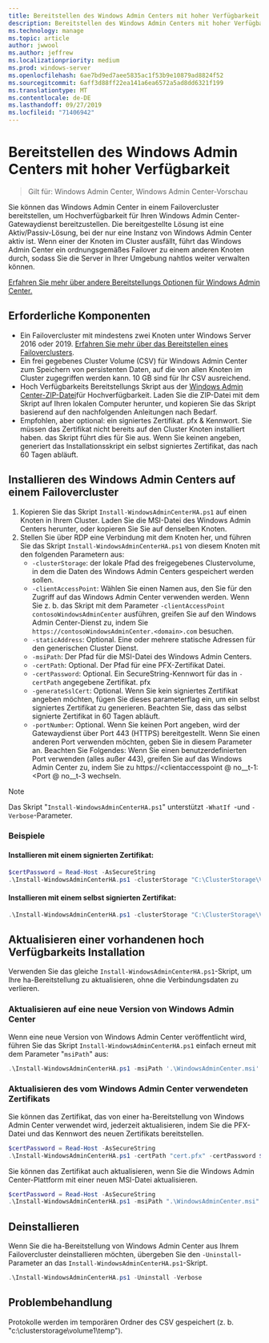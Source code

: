 ```yaml
---
title: Bereitstellen des Windows Admin Centers mit hoher Verfügbarkeit
description: Bereitstellen des Windows Admin Centers mit hoher Verfügbarkeit (Project Honolulu)
ms.technology: manage
ms.topic: article
author: jwwool
ms.author: jeffrew
ms.localizationpriority: medium
ms.prod: windows-server
ms.openlocfilehash: 6ae7bd9ed7aee5835ac1f53b9e10879ad8824f52
ms.sourcegitcommit: 6aff3d88ff22ea141a6ea6572a5ad8dd6321f199
ms.translationtype: MT
ms.contentlocale: de-DE
ms.lasthandoff: 09/27/2019
ms.locfileid: "71406942"
---
```

# <a name="deploy-windows-admin-center-with-high-availability"></a>Bereitstellen des Windows Admin Centers mit hoher Verfügbarkeit

>Gilt für: Windows Admin Center, Windows Admin Center-Vorschau

Sie können das Windows Admin Center in einem Failovercluster bereitstellen, um Hochverfügbarkeit für Ihren Windows Admin Center-Gatewaydienst bereitzustellen. Die bereitgestellte Lösung ist eine Aktiv/Passiv-Lösung, bei der nur eine Instanz von Windows Admin Center aktiv ist. Wenn einer der Knoten im Cluster ausfällt, führt das Windows Admin Center ein ordnungsgemäßes Failover zu einem anderen Knoten durch, sodass Sie die Server in Ihrer Umgebung nahtlos weiter verwalten können. 

[Erfahren Sie mehr über andere Bereitstellungs Optionen für Windows Admin Center.](../plan/installation-options.md)

## <a name="prerequisites"></a>Erforderliche Komponenten

- Ein Failovercluster mit mindestens zwei Knoten unter Windows Server 2016 oder 2019. [Erfahren Sie mehr über das Bereitstellen eines Failoverclusters](../../../failover-clustering/failover-clustering-overview.md).
- Ein frei gegebenes Cluster Volume (CSV) für Windows Admin Center zum Speichern von persistenten Daten, auf die von allen Knoten im Cluster zugegriffen werden kann. 10 GB sind für Ihr CSV ausreichend.
- Hoch Verfügbarkeits Bereitstellungs Skript aus der [Windows Admin Center-ZIP-Datei](https://aka.ms/WACHAScript)für Hochverfügbarkeit. Laden Sie die ZIP-Datei mit dem Skript auf Ihren lokalen Computer herunter, und kopieren Sie das Skript basierend auf den nachfolgenden Anleitungen nach Bedarf.
- Empfohlen, aber optional: ein signiertes Zertifikat. pfx & Kennwort. Sie müssen das Zertifikat nicht bereits auf den Cluster Knoten installiert haben. das Skript führt dies für Sie aus. Wenn Sie keinen angeben, generiert das Installationsskript ein selbst signiertes Zertifikat, das nach 60 Tagen abläuft.

## <a name="install-windows-admin-center-on-a-failover-cluster"></a>Installieren des Windows Admin Centers auf einem Failovercluster

1. Kopieren Sie das Skript ```Install-WindowsAdminCenterHA.ps1``` auf einen Knoten in Ihrem Cluster. Laden Sie die MSI-Datei des Windows Admin Centers herunter, oder kopieren Sie Sie auf denselben Knoten.
2. Stellen Sie über RDP eine Verbindung mit dem Knoten her, und führen Sie das Skript ```Install-WindowsAdminCenterHA.ps1``` von diesem Knoten mit den folgenden Parametern aus:
    - `-clusterStorage`: der lokale Pfad des freigegebenes Clustervolume, in dem die Daten des Windows Admin Centers gespeichert werden sollen.
    - `-clientAccessPoint`: Wählen Sie einen Namen aus, den Sie für den Zugriff auf das Windows Admin Center verwenden werden. Wenn Sie z. b. das Skript mit dem Parameter `-clientAccessPoint contosoWindowsAdminCenter` ausführen, greifen Sie auf den Windows Admin Center-Dienst zu, indem Sie `https://contosoWindowsAdminCenter.<domain>.com` besuchen.
    - `-staticAddress`: Optional. Eine oder mehrere statische Adressen für den generischen Cluster Dienst. 
    - `-msiPath`: Der Pfad für die MSI-Datei des Windows Admin Centers.
    - `-certPath`: Optional. Der Pfad für eine PFX-Zertifikat Datei.
    - `-certPassword`: Optional. Ein SecureString-Kennwort für das in `-certPath` angegebene Zertifikat. pfx
    - `-generateSslCert`: Optional. Wenn Sie kein signiertes Zertifikat angeben möchten, fügen Sie dieses parameterflag ein, um ein selbst signiertes Zertifikat zu generieren. Beachten Sie, dass das selbst signierte Zertifikat in 60 Tagen abläuft.
    - `-portNumber`: Optional. Wenn Sie keinen Port angeben, wird der Gatewaydienst über Port 443 (HTTPS) bereitgestellt. Wenn Sie einen anderen Port verwenden möchten, geben Sie in diesem Parameter an. Beachten Sie Folgendes: Wenn Sie einen benutzerdefinierten Port verwenden (alles außer 443), greifen Sie auf das Windows Admin Center zu, indem Sie zu https://\<clientaccesspoint @ no__t-1: \<Port @ no__t-3 wechseln.

> [!NOTE]
> Das Skript "```Install-WindowsAdminCenterHA.ps1```" unterstützt ```-WhatIf ```-und ```-Verbose```-Parameter.

### <a name="examples"></a>Beispiele

#### <a name="install-with-a-signed-certificate"></a>Installieren mit einem signierten Zertifikat:

```powershell
$certPassword = Read-Host -AsSecureString
.\Install-WindowsAdminCenterHA.ps1 -clusterStorage "C:\ClusterStorage\Volume1" -clientAccessPoint "contoso-ha-gateway" -msiPath ".\WindowsAdminCenter.msi" -certPath "cert.pfx" -certPassword $certPassword -Verbose
```

#### <a name="install-with-a-self-signed-certificate"></a>Installieren mit einem selbst signierten Zertifikat:

```powershell
.\Install-WindowsAdminCenterHA.ps1 -clusterStorage "C:\ClusterStorage\Volume1" -clientAccessPoint "contoso-ha-gateway" -msiPath ".\WindowsAdminCenter.msi" -generateSslCert -Verbose
```

## <a name="update-an-existing-high-availability-installation"></a>Aktualisieren einer vorhandenen hoch Verfügbarkeits Installation

Verwenden Sie das gleiche ```Install-WindowsAdminCenterHA.ps1```-Skript, um Ihre ha-Bereitstellung zu aktualisieren, ohne die Verbindungsdaten zu verlieren.

### <a name="update-to-a-new-version-of-windows-admin-center"></a>Aktualisieren auf eine neue Version von Windows Admin Center

Wenn eine neue Version von Windows Admin Center veröffentlicht wird, führen Sie das Skript ```Install-WindowsAdminCenterHA.ps1``` einfach erneut mit dem Parameter "```msiPath```" aus:

```powershell
.\Install-WindowsAdminCenterHA.ps1 -msiPath '.\WindowsAdminCenter.msi' -Verbose
```

### <a name="update-the-certificate-used-by-windows-admin-center"></a>Aktualisieren des vom Windows Admin Center verwendeten Zertifikats

Sie können das Zertifikat, das von einer ha-Bereitstellung von Windows Admin Center verwendet wird, jederzeit aktualisieren, indem Sie die PFX-Datei und das Kennwort des neuen Zertifikats bereitstellen.

```powershell
$certPassword = Read-Host -AsSecureString
.\Install-WindowsAdminCenterHA.ps1 -certPath "cert.pfx" -certPassword $certPassword -Verbose
```

Sie können das Zertifikat auch aktualisieren, wenn Sie die Windows Admin Center-Plattform mit einer neuen MSI-Datei aktualisieren.

```powershell
$certPassword = Read-Host -AsSecureString
.\Install-WindowsAdminCenterHA.ps1 -msiPath ".\WindowsAdminCenter.msi" -certPath "cert.pfx" -certPassword $certPassword -Verbose
``` 

## <a name="uninstall"></a>Deinstallieren

Wenn Sie die ha-Bereitstellung von Windows Admin Center aus Ihrem Failovercluster deinstallieren möchten, übergeben Sie den ```-Uninstall```-Parameter an das ```Install-WindowsAdminCenterHA.ps1```-Skript.

```powershell
.\Install-WindowsAdminCenterHA.ps1 -Uninstall -Verbose
```

## <a name="troubleshooting"></a>Problembehandlung

Protokolle werden im temporären Ordner des CSV gespeichert (z. b. "c:\clusterstorage\volume1\temp").
